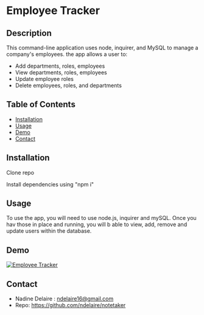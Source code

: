 # Employee Tracker

## Description

This command-line application uses node, inquirer, and MySQL to manage a company's employees. the app allows a user to: 

* Add departments, roles, employees
* View departments, roles, employees
* Update employee roles
* Delete employees, roles, and departments

## Table of Contents
  * [Installation](#installation)
  * [Usage](#usage)
  * [Demo](#demo)
  * [Contact](#contact)

## Installation

Clone repo 

Install dependencies using "npm i"

## Usage

To use the app, you will need to use node.js, inquirer and mySQL. Once you hav those in place and running, you will b able to view, add, remove and update users within the database.

## Demo

 [![Employee Tracker](http://img.youtube.com/vi/tDgo7yA5ybQ/0.jpg)](http://www.youtube.com/watch?v=tDgo7yA5ybQ "Employee Tracker Demo")

## Contact

* Nadine Delaire :  ndelaire16@gmail.com
* Repo: https://github.com/ndelaire/notetaker

